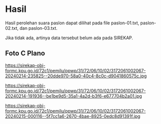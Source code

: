 # Hasil

Hasil perolehan suara paslon dapat dilihat pada file paslon-01.txt, paslon-02.txt, dan paslon-03.txt.

Jika tidak ada, artinya data tersebut belum ada pada SIREKAP.

## Foto C Plano

https://sirekap-obj-formc.kpu.go.id/72c1/pemilu/ppwp/31/72/06/10/02/3172061002067-20240214-235825--20dde970-58a0-40c4-8c0c-d9041860575c.jpg

https://sirekap-obj-formc.kpu.go.id/72c1/pemilu/ppwp/31/72/06/10/02/3172061002067-20240214-191936--be1be9d5-35a1-4a2d-b3f6-e677704b2a01.jpg

https://sirekap-obj-formc.kpu.go.id/72c1/pemilu/ppwp/31/72/06/10/02/3172061002067-20240215-000116--5f7cc1a6-2670-4bae-8925-0edc8d91391f.jpg
